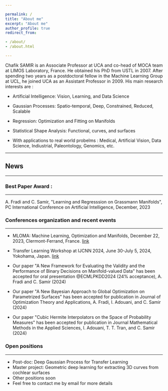 ```yaml
---

permalink: /
title: "About me"
excerpt: "About me"
author_profile: true
redirect_from: 

- /about/
- /about.html

---
```

<p align="justify">
Chafik SAMIR is an Associate Professor at UCA and co-head of MOCA team at  LIMOS Laboratory, France. He obtained his PhD from USTL in 2007. After spending two years as a postdoctoral fellow in the Machine Learning Group at UCL, he joined UCA as an Assistant Professor in 2009. His main research interests are : </p>
  
- Artificial Intelligence: Vision, Learning, and  Data Science
- Gaussian Processes: Spatio-temporal, Deep, Constrained, Reduced, Scalable
- Regression: Optimization and Fitting on Manifolds
- Statistical Shape Analysis: Functional, curves, and surfaces

- With applications to real world probelms : Medical, Artificial Vision, Data Science, Indiustrial, Paleontology, Genomics,   etc.
  
-------------------
## News 
-------------------

### Best Paper Award :
---------------------
A. Fradi and C. Samir, "Learning and Regresssion on Grassmann Manifolds", 
PC International Conference on Artificial Intelligence, December, 2023

### Conferences organization and recent events
-------------------
- MLOMA: Machine Learning, Optimization and Manifolds, December 22, 2023, Clermont-Ferrand, France. 
[link](https://mloma.sciencesconf.org/)

- Transfer Learning Workshop at IJCNN 2024, June 30-July 5, 2024, Yokohama, Japan.
[link](https://2024.ieeewcci.org/workshops)

- Our paper "A New Framework for Evaluating the Validity and the Performance of Binary Decisions on Manifold-valued Data"
has been accepted for oral presentation  @ECMLPKDD2024 (24% acceptance), A. Fradi and C. Samir (2024)

- Our paper "A New Bayesian Approach to Global Optimization on  Parametrized Surfaces" has been accepted for publication in Journal of Optimization Theory and Applications, A. Fradi, I. Adouani, and C. Samir (2024)

-  Our paper "Cubic Hermite Interpolators on the Space of Probability Measures" has been accepted for publication in Journal Mathematical Methods in the Applied Sciences, I. Adouani, T. T. Tran, and C. Samir (2024)
  

### Open positions
-------------------

- Post-doc:  Deep Gaussian Process for Transfer Learning
- Master project: Geometric deep learning for extracting 3D curves from cochlear surfaces     
- Other positions soon 
- Feel free to contact me by email for more details 
